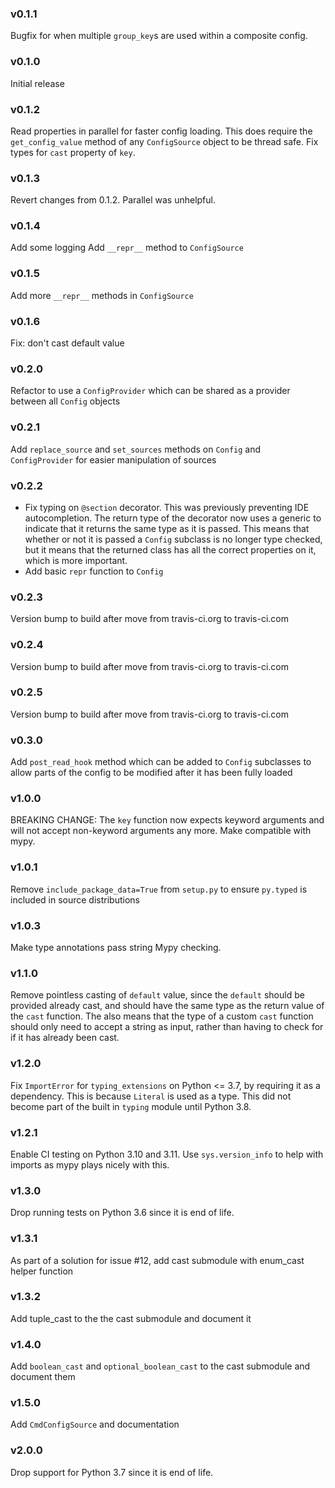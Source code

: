 ### v0.1.1
Bugfix for when multiple `group_key`s are used within a composite config.

### v0.1.0
Initial release

### v0.1.2
Read properties in parallel for faster config loading. This does require the `get_config_value` method of any `ConfigSource` object to be thread safe.
Fix types for `cast` property of `key`.

### v0.1.3
Revert changes from 0.1.2. Parallel was unhelpful.

### v0.1.4
Add some logging
Add `__repr__` method to `ConfigSource`

### v0.1.5
Add more `__repr__` methods in `ConfigSource`

### v0.1.6
Fix: don't cast default value

### v0.2.0
Refactor to use a `ConfigProvider` which can be shared as a provider between all `Config` objects

### v0.2.1
Add `replace_source` and `set_sources` methods on `Config` and `ConfigProvider` for easier manipulation of sources

### v0.2.2
* Fix typing on `@section` decorator. This was previously preventing IDE autocompletion. The return type of the decorator now uses a generic to indicate that it returns the same type as it is passed. This means that whether or not it is passed a `Config` subclass is no longer type checked, but it means that the returned class has all the correct properties on it, which is more important. 
* Add basic `repr` function to `Config`

### v0.2.3
Version bump to build after move from travis-ci.org to travis-ci.com

### v0.2.4
Version bump to build after move from travis-ci.org to travis-ci.com

### v0.2.5
Version bump to build after move from travis-ci.org to travis-ci.com

### v0.3.0
Add `post_read_hook` method which can be added to `Config` subclasses to allow parts of the config to be modified after it has been fully loaded

### v1.0.0
BREAKING CHANGE: The `key` function now expects keyword arguments and will not accept non-keyword arguments any more.
Make compatible with mypy. 

### v1.0.1
Remove `include_package_data=True` from `setup.py` to ensure `py.typed` is included in source distributions

### v1.0.3
Make type annotations pass string Mypy checking.

### v1.1.0
Remove pointless casting of `default` value, since the `default` should be provided already cast, and should have the same type as the return value of the `cast` function. The also means that the type of a custom `cast` function should only need to accept a string as input, rather than having to check for if it has already been cast.

### v1.2.0
Fix `ImportError` for `typing_extensions` on Python <= 3.7, by requiring it as a dependency. This is because `Literal` is used as a type. This did not become part of the built in `typing` module until Python 3.8.

### v1.2.1
Enable CI testing on Python 3.10 and 3.11. Use `sys.version_info` to help with imports as mypy plays nicely with this. 

### v1.3.0
Drop running tests on Python 3.6 since it is end of life.

### v1.3.1
As part of a solution for issue #12, add cast submodule with enum_cast helper function

### v1.3.2
Add tuple_cast to the the cast submodule and document it

### v1.4.0
Add `boolean_cast` and `optional_boolean_cast` to the cast submodule and document them

### v1.5.0
Add `CmdConfigSource` and documentation

### v2.0.0
Drop support for Python 3.7 since it is end of life.